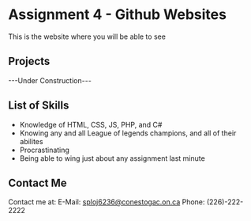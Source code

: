 # Assignment 4 - Github Websites

This is the website where you will be able to see 

## Projects

---Under Construction---

## List of Skills

- Knowledge of HTML, CSS, JS, PHP, and C#
- Knowing any and all League of legends champions, and all of their abilites
- Procrastinating
- Being able to wing just about any assignment last minute

## Contact Me
Contact me at:
E-Mail: sploj6236@conestogac.on.ca 
Phone: (226)-222-2222
